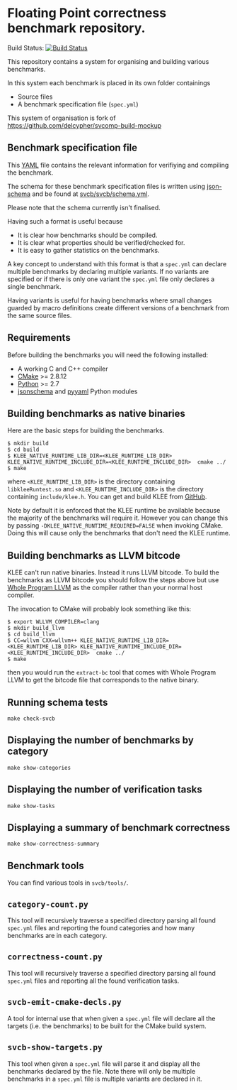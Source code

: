 # Floating Point correctness benchmark repository.

Build Status: [![Build Status](https://travis-ci.org/delcypher/fp-bench.svg?branch=master)](https://travis-ci.org/delcypher/fp-bench)

This repository contains a system for organising and building
various benchmarks.

In this system each benchmark is placed in its own folder containings

* Source files
* A benchmark specification file (``spec.yml``)

This system of organisation is fork of https://github.com/delcypher/svcomp-build-mockup

## Benchmark specification file

This [YAML](http://www.yaml.org/) file contains the relevant information for
verifiying and compiling the benchmark.

The schema for these benchmark specification files is written using
[json-schema](http://json-schema.org/) and be found at
[svcb/svcb/schema.yml](svcb/svcb/schema.yml).

Please note that the schema currently isn't finalised.

Having such a format is useful because

* It is clear how benchmarks should be compiled.
* It is clear what properties should be verified/checked for.
* It is easy to gather statistics on the benchmarks.

A key concept to understand with this format is that a `spec.yml` can declare
multiple benchmarks by declaring multiple variants. If no variants are specified
or if there is only one variant the `spec.yml` file only declares a single benchmark.

Having variants is useful for having benchmarks where small changes guarded by macro
definitions create different versions of a benchmark from the same source files.

## Requirements

Before building the benchmarks you will need the following installed:

* A working C and C++ compiler
* [CMake](https://cmake.org/) >= 2.8.12
* [Python](https://www.python.org/) >= 2.7
* [jsonschema](https://pypi.python.org/pypi/jsonschema) and [pyyaml](https://pypi.python.org/pypi/PyYAML) Python modules

## Building benchmarks as native binaries

Here are the basic steps for building the benchmarks.

```
$ mkdir build
$ cd build
$ KLEE_NATIVE_RUNTIME_LIB_DIR=<KLEE_RUNTIME_LIB_DIR> KLEE_NATIVE_RUNTIME_INCLUDE_DIR=<KLEE_RUNTIME_INCLUDE_DIR>  cmake ../
$ make
```

where `<KLEE_RUNTIME_LIB_DIR>` is the directory containing `libkleeRuntest.so` and `<KLEE_RUNTIME_INCLUDE_DIR>` is the
directory containing `include/klee.h`. You can get and build KLEE from [GitHub](https://github.com/klee/klee).

Note by default it is enforced that the KLEE runtime be available because the majority of the benchmarks will require it.
However you can change this by passing `-DKLEE_NATIVE_RUNTIME_REQUIRED=FALSE` when invoking CMake. Doing this will cause
only the benchmarks that don't need the KLEE runtime.


## Building benchmarks as LLVM bitcode

KLEE can't run native binaries. Instead it runs LLVM bitcode. To build the benchmarks as LLVM bitcode you should follow
the steps above but use [Whole Program LLVM](https://github.com/travitch/whole-program-llvm) as the compiler rather
than your normal host compiler.

The invocation to CMake will probably look something like this:

```
$ export WLLVM_COMPILER=clang
$ mkdir build_llvm
$ cd build_llvm
$ CC=wllvm CXX=wllvm++ KLEE_NATIVE_RUNTIME_LIB_DIR=<KLEE_RUNTIME_LIB_DIR> KLEE_NATIVE_RUNTIME_INCLUDE_DIR=<KLEE_RUNTIME_INCLUDE_DIR>  cmake ../
$ make
```

then you would run the `extract-bc` tool that comes with Whole Program LLVM to get the bitcode file that corresponds to the native binary.

## Running schema tests

```
make check-svcb
```

## Displaying the number of benchmarks by category

```
make show-categories
```

## Displaying the number of verification tasks

```
make show-tasks
```

## Displaying a summary of benchmark correctness

```
make show-correctness-summary
```

## Benchmark tools

You can find various tools in `svcb/tools/`.

## `category-count.py`

This tool will recursively traverse a specified directory parsing all found `spec.yml` files and reporting the found categories and how
many benchmarks are in each category.

## `correctness-count.py`

This tool will recursively traverse a specified directory parsing all found `spec.yml` files and reporting all the found verification tasks.

## `svcb-emit-cmake-decls.py`

A tool for internal use that when given a `spec.yml` file will declare all the targets (i.e. the benchmarks) to be built for the CMake build system.

## `svcb-show-targets.py`

This tool when given a `spec.yml` file will parse it and display all the benchmarks declared by the file. Note there will only be multiple
benchmarks in a `spec.yml` file is multiple variants are declared in it.
